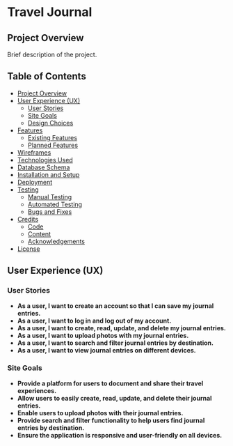 # Travel Journal
## Project Overview
Brief description of the project.
## Table of Contents
- [Project Overview](#project-overview)
- [User Experience (UX)](#user-experience-ux)
  - [User Stories](#user-stories)
  - [Site Goals](#site-goals)
  - [Design Choices](#design-choices)
- [Features](#features)
  - [Existing Features](#existing-features)
  - [Planned Features](#planned-features)
- [Wireframes](#wireframes)
- [Technologies Used](#technologies-used)
- [Database Schema](#database-schema)
- [Installation and Setup](#installation-and-setup)
- [Deployment](#deployment)
- [Testing](#testing)
  - [Manual Testing](#manual-testing)
  - [Automated Testing](#automated-testing)
  - [Bugs and Fixes](#bugs-and-fixes)
- [Credits](#credits)
  - [Code](#code)
  - [Content](#content)
  - [Acknowledgements](#acknowledgements)
- [License](#license)

## User Experience (UX)

### User Stories
- **As a user, I want to create an account so that I can save my journal entries.**
- **As a user, I want to log in and log out of my account.**
- **As a user, I want to create, read, update, and delete my journal entries.**
- **As a user, I want to upload photos with my journal entries.**
- **As a user, I want to search and filter journal entries by destination.**
- **As a user, I want to view journal entries on different devices.**

### Site Goals
- **Provide a platform for users to document and share their travel experiences.**
- **Allow users to easily create, read, update, and delete their journal entries.**
- **Enable users to upload photos with their journal entries.**
- **Provide search and filter functionality to help users find journal entries by destination.**
- **Ensure the application is responsive and user-friendly on all devices.**
